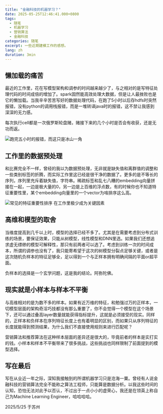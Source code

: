 ```yaml
---
title: "金融科技的机器学习？"
date: 2025-05-25T12:46:41.000+0800
tags:
  - 随笔
  - 机器学习
  - 营销算法
  - 金融科技
categories: 随笔
excerpt: 一些近期建模工作的感想。
lang: zh
duration: 3min
---
```

## 懒加载的痛苦

最近的工作里，花在写模型架构和调参的时间越来越少了，与之相对的是写特征处理代码的时间成倍的增加了。spark固然能高效处理大数据，但是让人最挫败也是它的懒加载。当我辛辛苦苦写好的数据处理代码，在跑了5小时以后存hdfs时突然报错，没有python的调用栈报错，而是一堆转译java时的报错，这不禁让我感到深深的无力感。

每次执行cell都是一次俄罗斯轮盘赌，赌接下来的几个小时是否会有收获，还是无功而返。

![跑完五小时的报错，而这只是冰山一角](https://images.zerolovesea.top/blog/250525-1.jpg)

## 工作里的数据预处理 

和比赛完全不一样，曾经的我以为数据预处理，无非就是缺失值和离群值的调整和一些类别标签的折腾，而实际工作里这已经是很干净的数据了。更多的是不等长的序列，序列里充斥着缺失值，字符串。稀疏标签和乱七八糟的embedding向量拼接在一起，一边是极大量的0，另一边是上百维的浮点数，有的时候你也不知道特征重要性里，某个embedding向量里的一个vector为啥排序这么高。

![常见的特征重要性排序 在工作里极少成为关键因素](https://images.zerolovesea.top/blog/250525-2.png)

## 高维和模型的取舍

当维度提高到几千以上时，模型的选择已经不多了。尤其是在需要考虑到分布式训练的场景，要保证效果，只能从树模型，线性模型和DNN里选。如果我们还想追求虚无缥缈的模型可解释性，那只有前两者可以选了。考虑到训练一次的时间成本，所谓的调参也没有了，我只能寄希望于这次的树模型分裂点足够关键，或者是这次随机负样本的特征足够全，足以得到一个与正样本拥有明确间隔的平面or超平面。

负样本的选择是一个玄学问题，这是我的结论。阿弥陀佛。

## 现实就是小样本与样本不平衡

与高维相对的是为数不多的样本。如果有近万维的特征，和勉强过万的正样本，一切模型层面的架构奇淫巧技都没有那么重要了，你不会觉得一个模型在这个场景下，还可以通过叠高layer数量就能获得指标提升，这就是必须接受的现实。同样的，正样本和负样本在序列特征长度上也有着明显的区别，而如果只从序列特征的长度就能得到预测结果，为什么我们不直接使用规则来进行匹配呢？

营销算法和推荐算法在这种样本层面的差异还是很大的，毕竟前者的样本是实打实的钱。小样本和样本不平衡带来了很多挑战，这些挑战也同样限制了前面提到的模型选择。

## 写在最后

写在从业近一年之际，深知我接触到的所谓机器学习只是沧海一粟。曾经有人说金融科技的营销算法完全不能称之算法工程师，只能算是数据分析。以我这些时间的认知，恐怕无法对此予以否认，不过出于一点小小的虚荣心，我还是在领英上称自己为Machine Learning Engineer，哈哈哈哈。

2025/5/25 于苏州